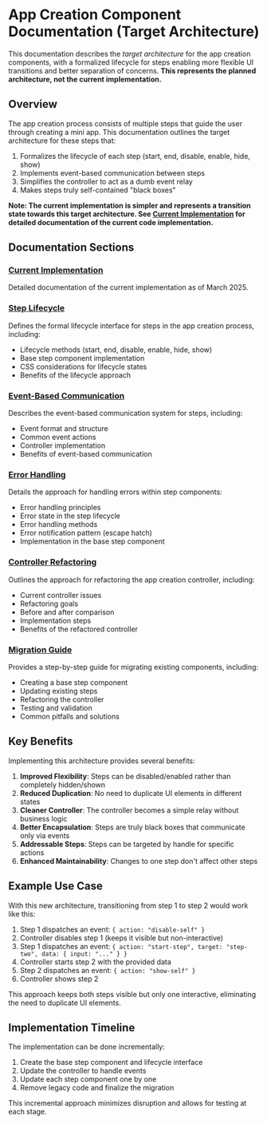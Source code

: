 # App Creation Component Documentation (Target Architecture)

This documentation describes the *target architecture* for the app creation components, with a formalized lifecycle for steps enabling more flexible UI transitions and better separation of concerns. **This represents the planned architecture, not the current implementation.**

## Overview

The app creation process consists of multiple steps that guide the user through creating a mini app. This documentation outlines the target architecture for these steps that:

1. Formalizes the lifecycle of each step (start, end, disable, enable, hide, show)
2. Implements event-based communication between steps
3. Simplifies the controller to act as a dumb event relay
4. Makes steps truly self-contained "black boxes"

**Note: The current implementation is simpler and represents a transition state towards this target architecture. See [Current Implementation](./current-implementation.md) for detailed documentation of the current code implementation.**

## Documentation Sections

### [Current Implementation](./current-implementation.md)
Detailed documentation of the current implementation as of March 2025.

### [Step Lifecycle](./step-lifecycle.md)

Defines the formal lifecycle interface for steps in the app creation process, including:

- Lifecycle methods (start, end, disable, enable, hide, show)
- Base step component implementation
- CSS considerations for lifecycle states
- Benefits of the lifecycle approach

### [Event-Based Communication](./event-communication.md)

Describes the event-based communication system for steps, including:

- Event format and structure
- Common event actions
- Controller implementation
- Benefits of event-based communication

### [Error Handling](./error-handling.md)

Details the approach for handling errors within step components:

- Error handling principles
- Error state in the step lifecycle
- Error handling methods
- Error notification pattern (escape hatch)
- Implementation in the base step component

### [Controller Refactoring](./controller-refactoring.md)

Outlines the approach for refactoring the app creation controller, including:

- Current controller issues
- Refactoring goals
- Before and after comparison
- Implementation steps
- Benefits of the refactored controller

### [Migration Guide](./migration-guide.md)

Provides a step-by-step guide for migrating existing components, including:

- Creating a base step component
- Updating existing steps
- Refactoring the controller
- Testing and validation
- Common pitfalls and solutions

## Key Benefits

Implementing this architecture provides several benefits:

1. **Improved Flexibility**: Steps can be disabled/enabled rather than completely hidden/shown
2. **Reduced Duplication**: No need to duplicate UI elements in different states
3. **Cleaner Controller**: The controller becomes a simple relay without business logic
4. **Better Encapsulation**: Steps are truly black boxes that communicate only via events
5. **Addressable Steps**: Steps can be targeted by handle for specific actions
6. **Enhanced Maintainability**: Changes to one step don't affect other steps

## Example Use Case

With this new architecture, transitioning from step 1 to step 2 would work like this:

1. Step 1 dispatches an event: `{ action: "disable-self" }`
2. Controller disables step 1 (keeps it visible but non-interactive)
3. Step 1 dispatches an event: `{ action: "start-step", target: "step-two", data: { input: "..." } }`
4. Controller starts step 2 with the provided data
5. Step 2 dispatches an event: `{ action: "show-self" }`
6. Controller shows step 2

This approach keeps both steps visible but only one interactive, eliminating the need to duplicate UI elements.

## Implementation Timeline

The implementation can be done incrementally:

1. Create the base step component and lifecycle interface
2. Update the controller to handle events
3. Update each step component one by one
4. Remove legacy code and finalize the migration

This incremental approach minimizes disruption and allows for testing at each stage.
